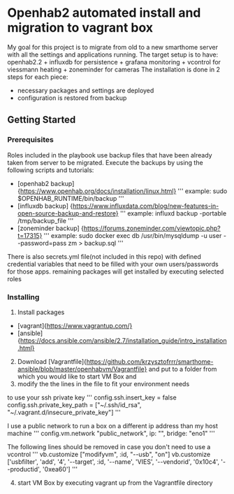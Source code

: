# Openhab2 automated install and migration to vagrant box

My goal for this project is to migrate from old to a new smarthome server with all the settings and applications running.
The target setup is to have: openhab2.2 + influxdb for persistence + grafana monitoring + vcontrol for viessmann heating + zoneminder for cameras
The installation is done in 2 steps for each piece:
- necessary packages and settings are deployed
- configuration is restored from backup

## Getting Started

### Prerequisites

Roles included in the playbook use backup files that have been already taken from server to be migrated.
Execute the backups by using the following scripts and tutorials:
* [openhab2 backup] {https://www.openhab.org/docs/installation/linux.html}
'''
example:
sudo $OPENHAB_RUNTIME/bin/backup
'''
* [influxdb backup] {https://www.influxdata.com/blog/new-features-in-open-source-backup-and-restore}
'''
example:
influxd backup -portable /tmp/backup_file
'''
* [zoneminder backup] {https://forums.zoneminder.com/viewtopic.php?t=17315}
'''
example:
sudo docker exec db /usr/bin/mysqldump -u user --password=pass zm > backup.sql
'''

There is also secrets.yml file(not included in this repo) with defined credential variables that need to be filled with your own users/passwords for those apps.
remaining packages will get installed by executing selected roles

### Installing

1. Install packages
* [vagrant]{https://www.vagrantup.com/} 
* [ansible] {https://docs.ansible.com/ansible/2.7/installation_guide/intro_installation.html}
2. Download [Vagrantfile]{https://github.com/krzysztofrrr/smarthome-ansible/blob/master/openhabvm/Vagrantfile} and put to a folder from which you would like to start VM Box and
3. modify the the lines in the file to fit your environment needs

to use your ssh private key
'''
config.ssh.insert_key = false
config.ssh.private_key_path = ["~/.ssh/id_rsa", "~/.vagrant.d/insecure_private_key"]
'''

I use a public network to run a box on a different ip address than my host machine
'''
config.vm.network "public_network", ip: "<your IP address>", bridge: "eno1"
'''

The following lines should be removed in case you don't need to use a vcontrol
'''
vb.customize ["modifyvm", :id, "--usb", "on"]
vb.customize ['usbfilter', 'add', '4', '--target', :id, '--name', 'VIES', '--vendorid', '0x10c4', '--productid', '0xea60']
'''
	
4. start VM Box by executing vagrant up from the Vagrantfile directory
